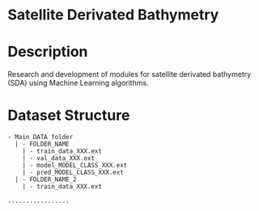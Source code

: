# Satellite Derivated Bathymetry

# Description
Research and development of modules for satellite derivated bathymetry (SDA) using Machine Learning algorithms.


# Dataset Structure

```
- Main DATA folder  
  | - FOLDER_NAME  
    | - train_data_XXX.ext  
    | - val_data_XXX.ext  
    | - model_MODEL_CLASS_XXX.ext  
    | - pred_MODEL_CLASS_XXX.ext  
  | - FOLDER_NAME_2  
    | - train_data_XXX.ext  
    
.................
```
    

